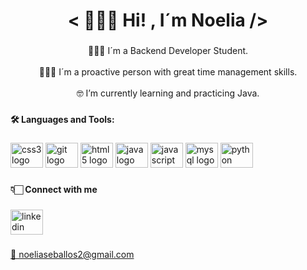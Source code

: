 <h1 align="center">< 🙋🏻‍♀️ Hi! , I´m Noelia /></h1>

###



###

<p align="center">👩🏻‍💻 I´m a Backend Developer Student.<br><br>💁🏻‍♀️ I´m a proactive person with great time management skills.<br><br>🤓 I’m currently learning and practicing Java.</p>

###

<h4 align="left">🛠️ Languages and Tools:</h4>

###

<div align="left">
  <img src="https://cdn.jsdelivr.net/gh/devicons/devicon/icons/css3/css3-original.svg" height="40" width="52" alt="css3 logo"  />
  <img src="https://cdn.jsdelivr.net/gh/devicons/devicon/icons/git/git-original.svg" height="40" width="52" alt="git logo"  />
  <img src="https://cdn.jsdelivr.net/gh/devicons/devicon/icons/html5/html5-original.svg" height="40" width="52" alt="html5 logo"  />
  <img src="https://cdn.jsdelivr.net/gh/devicons/devicon/icons/java/java-original.svg" height="40" width="52" alt="java logo"  />
  <img src="https://cdn.jsdelivr.net/gh/devicons/devicon/icons/javascript/javascript-original.svg" height="40" width="52" alt="javascript logo"  />
  <img src="https://cdn.jsdelivr.net/gh/devicons/devicon/icons/mysql/mysql-original.svg" height="40" width="52" alt="mysql logo"  />
  <img src="https://cdn.jsdelivr.net/gh/devicons/devicon/icons/python/python-original.svg" height="40" width="52" alt="python logo"  />
</div>

###

<h4 align="left">👇🏻 Connect with me</h4>

###

<div align="left">
  <a href="https://www.linkedin.com/in/noelia-seballos/" target="_blank">
  <img src="https://raw.githubusercontent.com/maurodesouza/profile-readme-generator/master/src/assets/icons/social/linkedin/default.svg" width="52" height="40" alt="linkedin logo"  />
</div>

###

<p align="left">📩 noeliaseballos2@gmail.com</p>

###
